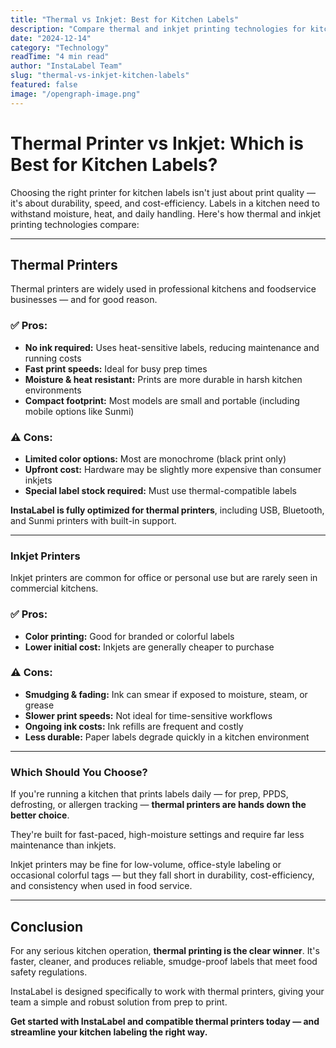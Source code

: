 ```yaml
---
title: "Thermal vs Inkjet: Best for Kitchen Labels"
description: "Compare thermal and inkjet printing technologies for kitchen labeling. Find out which option offers the best durability and cost-effectiveness."
date: "2024-12-14"
category: "Technology"
readTime: "4 min read"
author: "InstaLabel Team"
slug: "thermal-vs-inkjet-kitchen-labels"
featured: false
image: "/opengraph-image.png"
---
```


# Thermal Printer vs Inkjet: Which is Best for Kitchen Labels?

Choosing the right printer for kitchen labels isn't just about print quality — it's about durability, speed, and cost-efficiency. Labels in a kitchen need to withstand moisture, heat, and daily handling. Here's how thermal and inkjet printing technologies compare:

---

## Thermal Printers

Thermal printers are widely used in professional kitchens and foodservice businesses — and for good reason.

### ✅ Pros:

- **No ink required:** Uses heat-sensitive labels, reducing maintenance and running costs
- **Fast print speeds:** Ideal for busy prep times
- **Moisture & heat resistant:** Prints are more durable in harsh kitchen environments
- **Compact footprint:** Most models are small and portable (including mobile options like Sunmi)

### ⚠️ Cons:

- **Limited color options:** Most are monochrome (black print only)
- **Upfront cost:** Hardware may be slightly more expensive than consumer inkjets
- **Special label stock required:** Must use thermal-compatible labels

**InstaLabel is fully optimized for thermal printers**, including USB, Bluetooth, and Sunmi printers with built-in support.

---

### Inkjet Printers

Inkjet printers are common for office or personal use but are rarely seen in commercial kitchens.

### ✅ Pros:

- **Color printing:** Good for branded or colorful labels
- **Lower initial cost:** Inkjets are generally cheaper to purchase

### ⚠️ Cons:

- **Smudging & fading:** Ink can smear if exposed to moisture, steam, or grease
- **Slower print speeds:** Not ideal for time-sensitive workflows
- **Ongoing ink costs:** Ink refills are frequent and costly
- **Less durable:** Paper labels degrade quickly in a kitchen environment

---

### Which Should You Choose?

If you're running a kitchen that prints labels daily — for prep, PPDS, defrosting, or allergen tracking — **thermal printers are hands down the better choice**.

They're built for fast-paced, high-moisture settings and require far less maintenance than inkjets.

Inkjet printers may be fine for low-volume, office-style labeling or occasional colorful tags — but they fall short in durability, cost-efficiency, and consistency when used in food service.

---

## Conclusion

For any serious kitchen operation, **thermal printing is the clear winner**. It's faster, cleaner, and produces reliable, smudge-proof labels that meet food safety regulations.

InstaLabel is designed specifically to work with thermal printers, giving your team a simple and robust solution from prep to print.

**Get started with InstaLabel and compatible thermal printers today — and streamline your kitchen labeling the right way.**
